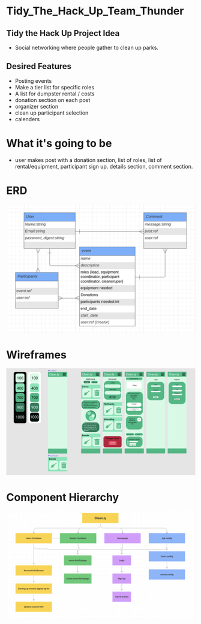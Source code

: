 # Tidy_The_Hack_Up_Team_Thunder

## Tidy the Hack Up Project Idea

- Social networking where people gather to clean up parks.

## Desired Features

- Posting events
- Make a tier list for specific roles
- A list for dumpster rental / costs
- donation section on each post
- organizer section
- clean up participant selection
- calenders

# What it's going to be

- user makes post with a donation section, list of roles, list of rental/equipment, participant sign up. details section, comment section.

# ERD

![](./readme_assets/erd.png)

# Wireframes

![](./readme_assets/wireframes.png)

# Component Hierarchy

![](./readme_assets/components.png)
